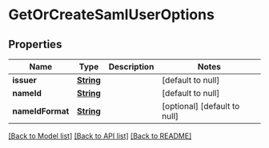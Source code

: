 # GetOrCreateSamlUserOptions
## Properties

Name | Type | Description | Notes
------------ | ------------- | ------------- | -------------
**issuer** | [**String**](string) |  | [default to null]
**nameId** | [**String**](string) |  | [default to null]
**nameIdFormat** | [**String**](string) |  | [optional] [default to null]

[[Back to Model list]](../README#documentation-for-models) [[Back to API list]](../README#documentation-for-api-endpoints) [[Back to README]](../README)

